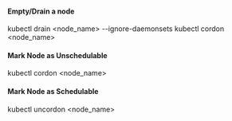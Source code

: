 #### Empty/Drain a node
kubectl drain <node_name> --ignore-daemonsets
kubectl cordon <node_name>

#### Mark Node as Unschedulable
kubectl cordon <node_name>

#### Mark Node as Schedulable
kubectl uncordon <node_name>
